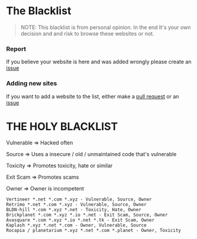   
# The Blacklist
> NOTE: This blacklist is from personal opinion. In the end It's your own decision and and risk to browse these websites or not.
> 
### Report
If you believe your website is here and was added wrongly please create an [issue](https://github.com/Shigetorum635/SBC-Blacklist/issues)

### Adding new sites
If you want to add a website to the list, either make a [pull request](https://github.com/Shigetorum635/SBC-Blacklist/pulls) or an [issue](https://github.com/Shigetorum635/SBC-Blacklist/issues)


# THE HOLY BLACKLIST

Vulnerable => Hacked often

Source => Uses a insecure / old / unmaintained code that's vulnerable

Toxicity => Promotes toxicity, hate or similar

Exit Scam => Promotes scams

Owner => Owner is incompetent

```
Vertineer *.net *.com *.xyz - Vulnerable, Source, Owner
Retrimo *.net *.com *.xyz - Vulnerable, Source, Owner
BLDN-hill *.com *.xyz *.net - Toxicity, Hate, Owner
Brickplanet *.com *.xyz *.io *.net - Exit Scam, Source, Owner
Avasquare *.com *.xyz *.io *.net *.tk - Exit Scam, Owner
Kaplash *.xyz *.net *.com - Owner, Vulnerable, Source
Rocapia / planetarium *.xyz *.net *.com *.planet - Owner, Toxicity
```
